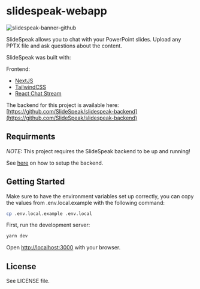 # slidespeak-webapp

![slidespeak-banner-github](https://github.com/SlideSpeak/slidespeak-webapp/assets/5519740/8ea56893-3c7a-42ee-906c-01e5797287af)

SlideSpeak allows you to chat with your PowerPoint slides. Upload any PPTX file and ask questions about the content.

SlideSpeak was built with:

Frontend:

- [NextJS](https://nextjs.org/)
- [TailwindCSS](https://tailwindcss.com/)
- [React Chat Stream](https://github.com/XD2Sketch/react-chat-stream)

The backend for this project is available here: [https://github.com/SlideSpeak/slidespeak-backend](https://github.com/SlideSpeak/slidespeak-backend)

## Requirments

_NOTE:_ This project requires the SlideSpeak backend to be up and running!

See [here](https://github.com/SlideSpeak/slidespeak-backend) on how to setup the backend.

## Getting Started

Make sure to have the environment variables set up correctly, you can copy the values from .env.local.example with the following command:

```bash
cp .env.local.example .env.local
```

First, run the development server:

```bash
yarn dev
```

Open [http://localhost:3000](http://localhost:3000) with your browser.

## License
See LICENSE file.
